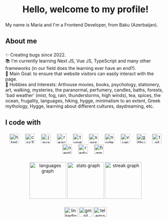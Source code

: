 <h1 align="center">Hello, welcome to my profile!</h1>

###

<p align="left">My name is Maria and I'm a Frontend Developer, from Baku (Azerbaijan).</p>

###

<h2 align="left">About me</h2>

###

<p align="left">✨ Creating bugs since 2022.<br>📚 I'm currently learning Next JS, Vue JS, TypeScript and many other frameworks (in our field does the learning ever have an end?).<br>🎯 Main Goal: to ensure that website visitors can easily interact with the page.<br>🎲 Hobbies and Interests: Arthouse movies, books, psychology, stationery, art, walking, mysteries, the paranormal, perfumery, candles, baths, forests, 'bad weather' (mist, fog, rain, thunderstorms, high winds),  tea, spices, the ocean, frugality, languages,  hiking, hygge, minimalism to an extent, Greek mythology, Hygge, learning about different cultures, daydreaming, etc.</p>

###

<h2 align="left">I code with</h2>

###

<div align="center">
  <img src="https://cdn.jsdelivr.net/gh/devicons/devicon/icons/html5/html5-original.svg" height="30" alt="html5 logo"  />
  <img width="12" />
  <img src="https://cdn.jsdelivr.net/gh/devicons/devicon/icons/css3/css3-original.svg" height="30" alt="css3 logo"  />
  <img width="12" />
  <img src="https://cdn.jsdelivr.net/gh/devicons/devicon/icons/javascript/javascript-original.svg" height="30" alt="javascript logo"  />
  <img width="12" />
  <img src="https://cdn.jsdelivr.net/gh/devicons/devicon/icons/react/react-original.svg" height="30" alt="react logo"  />
  <img width="12" />
  <img src="https://cdn.jsdelivr.net/gh/devicons/devicon/icons/typescript/typescript-original.svg" height="30" alt="typescript logo"  />
  <img width="12" />
  <img src="https://cdn.jsdelivr.net/gh/devicons/devicon/icons/sass/sass-original.svg" height="30" alt="sass logo"  />
  <img width="12" />
  <img src="https://cdn.jsdelivr.net/gh/devicons/devicon/icons/nodejs/nodejs-original.svg" height="30" alt="nodejs logo"  />
  <img width="12" />
  <img src="https://cdn.jsdelivr.net/gh/devicons/devicon/icons/vuejs/vuejs-original.svg" height="30" alt="vuejs logo"  />
  <img width="12" />
  <img src="https://cdn.jsdelivr.net/gh/devicons/devicon/icons/github/github-original.svg" height="30" alt="github logo"  />
  <img width="12" />
<img src="https://cdn.jsdelivr.net/gh/devicons/devicon/icons/tailwindcss/tailwindcss-original-wordmark.svg" height="30" alt="tailwindcss logo"  />
  <img src="https://cdn.jsdelivr.net/gh/devicons/devicon/icons/nextjs/nextjs-original.svg" height="30" alt="nextjs logo"  />
  <img width="12" />
  <img src="https://cdn.jsdelivr.net/gh/devicons/devicon/icons/redux/redux-original.svg" height="30" alt="redux logo"  />
  <img width="12" />
  <img src="https://cdn.jsdelivr.net/gh/devicons/devicon/icons/figma/figma-original.svg" height="30" alt="figma logo"  />
   <img width="12" />
</div>

###

<div align="left">
</div>

###

<div align="center">
  <img src="https://github-readme-stats.vercel.app/api/top-langs?username=MariaAbba&locale=en&hide_title=false&layout=compact&card_width=320&langs_count=5&theme=dracula&hide_border=false&order=2" height="115" alt="languages graph"  /> 
  <img src="https://github-readme-stats.vercel.app/api?username=MariaAbba&hide_title=false&hide_rank=false&show_icons=true&include_all_commits=true&count_private=true&disable_animations=false&theme=dracula&locale=en&hide_border=false&order=1" height="115" alt="stats graph"  /> 
  <img src="https://streak-stats.demolab.com?user=MariaAbba&locale=en&mode=daily&theme=dracula&hide_border=false&border_radius=5&order=3" height="115" alt="streak graph"  /> 
<!--    <img src="https://github-readme-activity-graph.vercel.app/graph?username=MariaAbba&radius=16&theme=react&area=true&order=5" height="150" alt="activity-graph graph"  /> -->
</div>

###

<div align="center">

<a href="https://www.linkedin.com/in/maria-abbasova">  <img src="https://raw.githubusercontent.com/maurodesouza/profile-readme-generator/master/src/assets/icons/social/linkedin/default.svg" width="42" height="30" alt="linkedin logo"  /></a>
  <img src="https://raw.githubusercontent.com/maurodesouza/profile-readme-generator/master/src/assets/icons/social/gmail/default.svg" width="42" height="30" alt="gmail logo"  />
 <a href="https://t.me/MaryBondM">
  <img src="https://raw.githubusercontent.com/maurodesouza/profile-readme-generator/master/src/assets/icons/social/telegram/default.svg" width="42" height="30" alt="telegram logo"  />
</a>


###
</div>

###

<div align="left">
</div>

###



###
